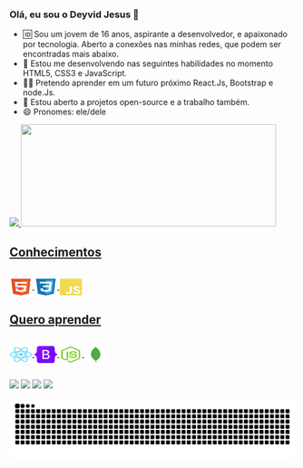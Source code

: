 ### Olá, eu sou o Deyvid Jesus 👋

- 🆔 Sou um jovem de 16 anos, aspirante a desenvolvedor, e apaixonado por tecnologia. Aberto a conexões nas minhas redes, que podem ser encontradas mais abaixo.
- 🚀 Estou me desenvolvendo nas seguintes habilidades no momento HTML5, CSS3 e JavaScript.
- 👨‍💻 Pretendo aprender em um futuro próximo React.Js, Bootstrap e node.Js.
- 📢 Estou aberto a projetos open-source e a trabalho também.
- 😄 Pronomes: ele/dele

<div style="display: inline_block">
  <a href="https://github.com/DeyvidJesus">
  <img height="180em" src="https://github-readme-stats.vercel.app/api?username=DeyvidJesus&show_icons=true&theme=radical&include_all_commits=true&count_private=true"/>
  <img height="180em" width="450em" src="https://github-readme-stats.vercel.app/api/top-langs/?username=DeyvidJesus&layout=compact&langs_count=7&theme=radical"/>
</div>
  
## Conhecimentos
  
<div style="display: inline_block"><br>
  <img align="center" alt="Deyvid-HTML" height="30" width="40" src="https://raw.githubusercontent.com/devicons/devicon/master/icons/html5/html5-original.svg">
  <img align="center" alt="Deyvid-CSS" height="30" width="40" src="https://raw.githubusercontent.com/devicons/devicon/master/icons/css3/css3-original.svg">
  <img align="center" alt="Deyvid-Js" height="30" width="40" src="https://raw.githubusercontent.com/devicons/devicon/master/icons/javascript/javascript-plain.svg">
</div>
  
## Quero aprender
  
<div style="display: inline_block"><br>
  <img align="center" alt="Deyvid-ReactJS" height="30" width="40" src="https://raw.githubusercontent.com/devicons/devicon/master/icons/react/react-original.svg">
  <img align="center" alt="Deyvid-Bootstrap" height="30" width="40" src="https://raw.githubusercontent.com/devicons/devicon/master/icons/bootstrap/bootstrap-original.svg">
  <img align="center" alt="Deyvid-NodeJS" height="30" width="40" src="https://raw.githubusercontent.com/devicons/devicon/master/icons/nodejs/nodejs-plain.svg">
  <img align="center" alt="Deyvid-MongoDB" height="30" width="40" src="https://raw.githubusercontent.com/devicons/devicon/master/icons/mongodb/mongodb-plain.svg">
</div>
  
##
  
<div>
  <a href="https://www.instagram.com/_deyvidjesus/" target="_blank"><img src="https://img.shields.io/badge/Instagram-E4405F?style=for-the-badge&logo=instagram&logoColor=white" target="_blank"></a>
  <a href="https://www.linkedin.com/in/deyvid-g/" target="_blank"><img src="https://img.shields.io/badge/LinkedIn-0077B5?style=for-the-badge&logo=linkedin&logoColor=white" target="_blank"></a>
  <a href="mailto: deyvidgondim10@gmail.com"><img src="https://img.shields.io/badge/Gmail-D14836?style=for-the-badge&logo=gmail&logoColor=white"></a>
  <a href="mailto: deyvidgondim@outlook.com"><img src="https://img.shields.io/badge/Microsoft_Outlook-0078D4?style=for-the-badge&logo=microsoft-outlook&logoColor=white"></a>
</div>
  
 ![Snake animation](https://github.com/DeyvidJesus/DeyvidJesus/blob/output/github-contribution-grid-snake.svg)
